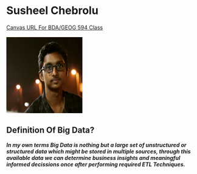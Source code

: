 # Susheel Chebrolu
[Canvas URL For BDA/GEOG 594 Class](https://sdsu.instructure.com/courses/141078) &emsp;&emsp;&emsp;&emsp;&emsp;&emsp;&emsp;&emsp;&emsp;&emsp;&emsp;&emsp;&emsp;&emsp;&emsp;&emsp;&emsp;&emsp;&emsp;&emsp;&emsp;&emsp;&emsp;&emsp;&emsp;&emsp;&emsp;&emsp;&emsp;&emsp;&emsp;&emsp;&emsp;           <img src="https://github.com/schebrolu6405/BDA594-Susheel/blob/Main/assests/susheel.jpeg" alt="My Image" width="200" height="200">

## Definition Of Big Data?

***In my own terms Big Data is nothing but a large set of unstructured or structured data which might be stored in multiple sources, through this available data 
we can determine business insights and meaningful informed decissions once after performing required ETL Techniques.***
